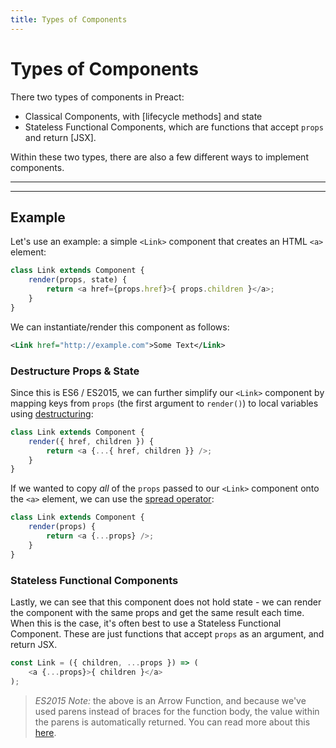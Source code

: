 ```yaml
---
title: Types of Components
---
```


# Types of Components

There two types of components in Preact:

- Classical Components, with [lifecycle methods] and state
- Stateless Functional Components, which are functions that accept `props` and return [JSX].

Within these two types, there are also a few different ways to implement components.

---

<toc></toc>

---

## Example

Let's use an example: a simple `<Link>` component that creates an HTML `<a>` element:

```js
class Link extends Component {
	render(props, state) {
		return <a href={props.href}>{ props.children }</a>;
	}
}
```

We can instantiate/render this component as follows:

```xml
<Link href="http://example.com">Some Text</Link>
```


### Destructure Props & State

Since this is ES6 / ES2015, we can further simplify our `<Link>` component by mapping keys from `props` (the first argument to `render()`) to local variables using [destructuring](https://github.com/lukehoban/es6features#destructuring):

```js
class Link extends Component {
	render({ href, children }) {
		return <a {...{ href, children }} />;
	}
}
```

If we wanted to copy _all_ of the `props` passed to our `<Link>` component onto the `<a>` element, we can use the [spread operator](https://developer.mozilla.org/en-US/docs/Web/JavaScript/Reference/Operators/Spread_operator):

```js
class Link extends Component {
	render(props) {
		return <a {...props} />;
	}
}
```


### Stateless Functional Components

Lastly, we can see that this component does not hold state - we can render the component with the same props and get the same result each time.  When this is the case, it's often best to use a Stateless Functional Component. These are just functions that accept `props` as an argument, and return JSX.

```js
const Link = ({ children, ...props }) => (
	<a {...props}>{ children }</a>
);
```

> *ES2015 Note:* the above is an Arrow Function, and because we've used parens instead of braces for the function body, the value within the parens is automatically returned. You can read more about this [here](https://github.com/lukehoban/es6features#arrows).
